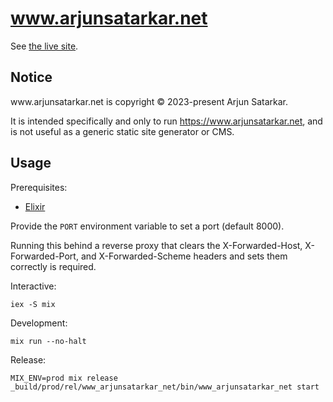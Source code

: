 # www.arjunsatarkar.net

See [the live site](https://www.arjunsatarkar.net/).

## Notice

<span>www</span>.<span>arjunsatarkar</span>.<span>net</span> is copyright © 2023-present Arjun Satarkar.

It is intended specifically and only to run https://www.arjunsatarkar.net, and is not useful as a generic static site
generator or CMS.

## Usage

Prerequisites:
- [Elixir](https://elixir-lang.org/)

Provide the `PORT` environment variable to set a port (default 8000).

Running this behind a reverse proxy that clears the X-Forwarded-Host, X-Forwarded-Port, and X-Forwarded-Scheme
headers and sets them correctly is required.

Interactive:
```
iex -S mix
```

Development:
```
mix run --no-halt
```

Release:
```
MIX_ENV=prod mix release
_build/prod/rel/www_arjunsatarkar_net/bin/www_arjunsatarkar_net start
```
